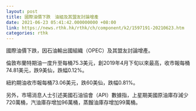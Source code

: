 ```yaml
---
layout: post
title: 國際油價下跌　油組及其盟友討論增產
date: 2021-06-23 05:41:42.000000000 +08:00
link: https://news.rthk.hk/rthk/ch/component/k2/1597191-20210623.htm
categories: rthk
---
```


國際油價下跌，因石油輸出國組織（OPEC）及其盟友討論增產。

倫敦布蘭特期油一度升至每桶75.3美元，創2019年4月下旬以來最高，收市報每桶74.81美元，跌9美仙，跌幅0.12%。

紐約期油收市報每桶73.06美元，跌60美仙，跌幅0.81%。

另外，市場消息人士引述美國石油協會（API）數據指，上星期美國原油庫存減少720萬桶，汽油庫存增加96萬桶，蒸餾油庫存增加99萬桶。
